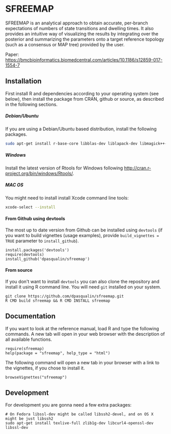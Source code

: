 # SFREEMAP

SFREEMAP is an analytical approach to obtain accurate, per-branch
expectations of numbers of state transitions and dwelling times. It also
provides an intuitive way of visualizing the results by integrating over
the posterior and summarizing the parameters onto a target reference
topology (such as a consensus or MAP tree) provided by the user.

Paper: https://bmcbioinformatics.biomedcentral.com/articles/10.1186/s12859-017-1554-7

## Installation

First install R and dependencies according to your operating system (see below), then install
the package from CRAN, github or source, as described in the following sections.


##### Debian/Ubuntu

If you are using a Debian/Ubuntu based distribution, install the following packages.

```bash
sudo apt-get install r-base-core libblas-dev liblapack-dev libmagick++-dev
```

##### Windows

Install the latest version of Rtools for Windows following
http://cran.r-project.org/bin/windows/Rtools/.

##### MAC OS

You might need to install install Xcode command line tools:
```bash
xcode-select --install
```

#### From Github using devtools

The most up to date version from Github can be installed using `devtools` (if you want to build vignettes
(usage examples), provide `build_vignettes = TRUE` parameter to `install_github`).
```
install.packages('devtools')
require(devtools)
install_github('dpasqualin/sfreemap')
```
#### From source

If you don't want to install `devtools` you can also clone the repository and install it using R command line.
You will need `git` installed on your system.
```
git clone https://github.com/dpasqualin/sfreemap.git
R CMD build sfreemap && R CMD INSTALL sfreemap
```

## Documentation

If you want to look at the reference manual, load R and type the following
commands. A new tab will open in your web browser with the description of
all available functions.

```
require(sfreemap)
help(package = "sfreemap", help_type = "html")
```

The following command will open a new tab in your browser with a link to the vignettes, if you chose
to install it.

```
browseVignettes("sfreemap")
```

## Development

For development you are gonna need a few extra packages:
```
# On Fedora libssl-dev might be called libssh2-devel, and on OS X might be just libssh2
sudo apt-get install texlive-full zlib1g-dev libcurl4-openssl-dev libssl-dev
```

